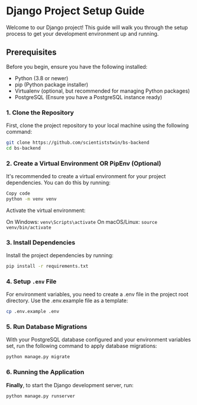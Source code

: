 # Django Project Setup Guide

Welcome to our Django project! This guide will walk you through the setup process to get your development environment up and running.

## Prerequisites

Before you begin, ensure you have the following installed:
- Python (3.8 or newer)
- pip (Python package installer)
- Virtualenv (optional, but recommended for managing Python packages)
- PostgreSQL (Ensure you have a PostgreSQL instance ready)

### 1. Clone the Repository

First, clone the project repository to your local machine using the following command:

```bash
git clone https://github.com/scientiststwin/bs-backend
cd bs-backend
```

### 2. Create a Virtual Environment OR PipEnv (Optional)


It's recommended to create a virtual environment for your project dependencies. You can do this by running:

```bash
Copy code
python -m venv venv
```
Activate the virtual environment:

On Windows: `venv\Scripts\activate`
On macOS/Linux: `source venv/bin/activate`

### 3. Install Dependencies

Install the project dependencies by running:

```bash
pip install -r requirements.txt
```

### 4. Setup `.env` File
For environment variables, you need to create a .env file in the project root directory. Use the .env.example file as a template:

```bash
cp .env.example .env
```

### 5. Run Database Migrations
With your PostgreSQL database configured and your environment variables set, run the following command to apply database migrations:

```bash
python manage.py migrate
```

### 6. Running the Application
**Finally**, to start the Django development server, run:

```bash
python manage.py runserver
```

